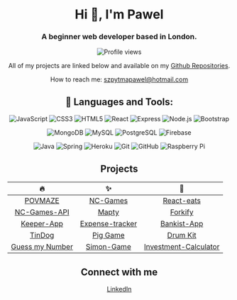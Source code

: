 <div align="center">

# Hi 👋, I'm Pawel
### A beginner web developer based in London.

![Profile views](https://komarev.com/ghpvc/?username=szpytma&label=Profile%20views&color=0e75b6&style=flat)

All of my projects are linked below and available on my [Github Repositories](https://github.com/Szpytma?tab=repositories).

How to reach me: [szpytmapawel@hotmail.com](mailto:szpytmapawel@hotmail.com)

## 🔨 Languages and Tools:
![JavaScript](https://img.shields.io/badge/-JavaScript-6F9C35?style=flat-square&logo=javascript&logoColor=white)
![CSS3](https://img.shields.io/badge/-CSS3-2B74B8?style=flat-square&logo=css3&logoColor=white)
![HTML5](https://img.shields.io/badge/-HTML5-E34F26?style=flat-square&logo=html5&logoColor=white)
![React](https://img.shields.io/badge/-React-61DAFB?style=flat-square&logo=react&logoColor=white)
![Express](https://img.shields.io/badge/-Express-000000?style=flat-square&logo=Express&logoColor=white)
![Node.js](https://img.shields.io/badge/-Node.js-339933?style=flat-square&logo=node.js&logoColor=white)
![Bootstrap](https://img.shields.io/badge/-Bootstrap-7952B3?style=flat-square&logo=bootstrap&logoColor=white)

![MongoDB](https://img.shields.io/badge/-MongoDB-47A248?style=flat-square&logo=mongodb&logoColor=white)
![MySQL](https://img.shields.io/badge/-MySQL-4479A1?style=flat-square&logo=mysql&logoColor=white)
![PostgreSQL](https://img.shields.io/badge/-PostgreSQL-336791?style=flat-square&logo=postgresql&logoColor=white)
![Firebase](https://img.shields.io/badge/-Firebase-FFCA28?style=flat-square&logo=firebase&logoColor=white)

![Java](https://img.shields.io/badge/-Java-007396?style=flat-square&logo=java&logoColor=white)
![Spring](https://img.shields.io/badge/-Spring-6DB33F?style=flat-square&logo=spring&logoColor=white)
![Heroku](https://img.shields.io/badge/-Heroku-430098?style=flat-square&logo=heroku&logoColor=white)
![Git](https://img.shields.io/badge/-Git-F05032?style=flat-square&logo=git&logoColor=white)
![GitHub](https://img.shields.io/badge/-GitHub-181717?style=flat-square&logo=github&logoColor=white)
![Raspberry Pi](https://img.shields.io/badge/-Raspberry%20Pi-C51A4A?style=flat-square&logo=Raspberry-Pi&logoColor=white)


## Projects

| 🔥 |  ✨ | 🌈 |
|:----------:|:---------:|:---------:|
| [POVMAZE](https://povmaze.netlify.app/) | [NC-Games](https://szpytma-nc-games.netlify.app/) | [React-eats](https://react-eats.netlify.app/) |
| [NC-Games-API](https://nc-games-rkbx.onrender.com/) | [Mapty](https://mapty-ashy.vercel.app/) | [Forkify](https://forkify-szp.netlify.app/) |
| [Keeper-App](https://szpytma-keeper-app.netlify.app/) | [Expense-tracker](https://react-app-expense-tracker.netlify.app/) | [Bankist-App](https://bankist-app-szpytma.vercel.app/) |
| [TinDog](https://szpytma.github.io/TinDog/) | [Pig Game](https://szpytma.github.io/Pig-Game) | [Drum Kit](https://szpytma.github.io/drumKit) |
| [Guess my Number](https://guess-my-number-mate.netlify.app) | [Simon-Game](https://szpytma.github.io/Simon-Game) | [Investment-Calculator](https://investment-calculator-szpytma.netlify.app/)

## Connect with me

[LinkedIn](https://linkedin.com/in/szpytma)
</div>
